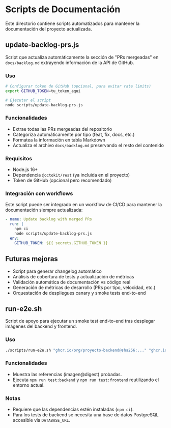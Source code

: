 # Scripts de Documentación

Este directorio contiene scripts automatizados para mantener la documentación del proyecto actualizada.

## update-backlog-prs.js

Script que actualiza automáticamente la sección de "PRs mergeadas" en `docs/backlog.md` extrayendo información de la API de GitHub.

### Uso

```bash
# Configurar token de GitHub (opcional, para evitar rate limits)
export GITHUB_TOKEN=tu_token_aqui

# Ejecutar el script
node scripts/update-backlog-prs.js
```

### Funcionalidades

- Extrae todas las PRs mergeadas del repositorio
- Categoriza automáticamente por tipo (feat, fix, docs, etc.)
- Formatea la información en tabla Markdown
- Actualiza el archivo `docs/backlog.md` preservando el resto del contenido

### Requisitos

- Node.js 16+
- Dependencia `@octokit/rest` (ya incluida en el proyecto)
- Token de GitHub (opcional pero recomendado)

### Integración con workflows

Este script puede ser integrado en un workflow de CI/CD para mantener la documentación siempre actualizada:

```yaml
- name: Update backlog with merged PRs
  run: |
    npm ci
    node scripts/update-backlog-prs.js
  env:
    GITHUB_TOKEN: ${{ secrets.GITHUB_TOKEN }}
```

## Futuras mejoras

- Script para generar changelog automático
- Análisis de cobertura de tests y actualización de métricas
- Validación automática de documentación vs código real
- Generación de métricas de desarrollo (PRs por tipo, velocidad, etc.)
- Orquestación de despliegues canary y smoke tests end-to-end

## run-e2e.sh

Script de apoyo para ejecutar un smoke test end-to-end tras desplegar imágenes del backend y frontend.

### Uso

```bash
./scripts/run-e2e.sh "ghcr.io/org/proyecto-backend@sha256:..." "ghcr.io/org/proyecto-frontend@sha256:..."
```

### Funcionalidades

- Muestra las referencias (imagen@digest) probadas.
- Ejecuta `npm run test:backend` y `npm run test:frontend` reutilizando el entorno actual.

### Notas

- Requiere que las dependencias estén instaladas (`npm ci`).
- Para los tests de backend se necesita una base de datos PostgreSQL accesible via `DATABASE_URL`.
